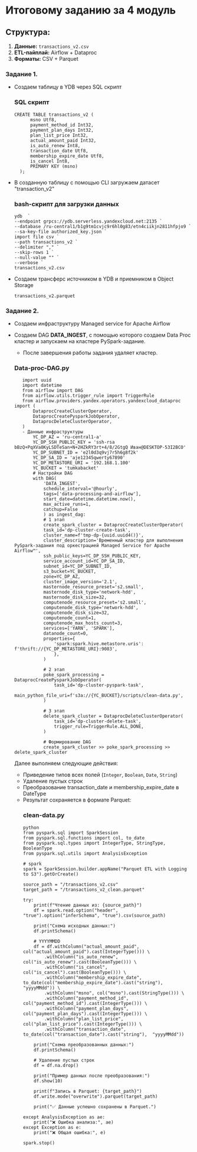 
# Итоговому заданию за 4 модуль

## Структура:
1) **Данные:** `transactions_v2.csv`
2) **ETL-пайплай:** Airflow + Dataproc
3) **Форматы:** CSV + Parquet

### Задание 1.

- Создаем таблицу в YDB через SQL скрипт  
    ### SQL скрипт
    ```
    CREATE TABLE transactions_v2 (
          msno Utf8,
          payment_method_id Int32,
          payment_plan_days Int32,
          plan_list_price Int32,
          actual_amount_paid Int32,
          is_auto_renew Int8,
          transaction_date Utf8,
          membership_expire_date Utf8,
          is_cancel Int8,
          PRIMARY KEY (msno)
      );
    ```
- В созданную таблицу с помощью CLI загружаем датасет "transaction_v2"
    ### bash-скрипт для загрузки данных
    ```
    ydb  `
    --endpoint grpcs://ydb.serverless.yandexcloud.net:2135 `
    --database /ru-central1/b1g9tm1cvjc9r6hl0g83/etn4ciikjn2811hfpjo9 `
    --sa-key-file authorized_key.json `
    import file csv `
    --path transactions_v2 `
    --delimiter "," `
    --skip-rows 1 `
    --null-value "" `
    --verbose `
    transactions_v2.csv
    ```
- Создаем трансферс источником в YDB и приемником в Object Storage
  ```
  transactions_v2.parquet
  ``` 

### Задание 2.

- Создаем инфраструктуру Managed service for Apache Airflow
- Создаем DAG **DATA_INGEST**, с помощью которого cоздаем Data Proc кластер и запускаем на кластере PySpark-задание.
    - После завершения работы задания удаляет кластер.

	 ### Data-proc-DAG.py
	 ```
	 	import uuid
		import datetime
		from airflow import DAG
		from airflow.utils.trigger_rule import TriggerRule
		from airflow.providers.yandex.operators.yandexcloud_dataproc import (
    		DataprocCreateClusterOperator,
    		DataprocCreatePysparkJobOperator,
    		DataprocDeleteClusterOperator,
		)
		- Данные инфраструктуры
			YC_DP_AZ = 'ru-central1-a'
			YC_DP_SSH_PUBLIC_KEY = 'ssh-rsa bBzQ+PqXVa0KyLSDTeSan+N+2HZkRY3rt+4/8/2GtgQ Иван@DESKTOP-53I2BCO'
			YC_DP_SUBNET_ID = 'e2l0d3q9vj7r5h6g8f2k'
			YC_DP_SA_ID = 'aje12345qwerty67890'
			YC_DP_METASTORE_URI = '192.168.1.100'
			YC_BUCKET = 'tumkabacket' 
			# Настройки DAG
			with DAG(
				'DATA_INGEST',
				schedule_interval='@hourly',
				tags=['data-processing-and-airflow'],
				start_date=datetime.datetime.now(),
				max_active_runs=1,
				catchup=False
				) as ingest_dag:
				# 1 этап
				create_spark_cluster = DataprocCreateClusterOperator(
				task_id='dp-cluster-create-task',
				cluster_name=f'tmp-dp-{uuid.uuid4()}',
				cluster_description='Временный кластер для выполнения PySpark-задания под оркестрацией Managed Service for Apache Airflow™',
				ssh_public_keys=YC_DP_SSH_PUBLIC_KEY,
				service_account_id=YC_DP_SA_ID,
				subnet_id=YC_DP_SUBNET_ID,
				s3_bucket=YC_BUCKET,
				zone=YC_DP_AZ,
				cluster_image_version='2.1',
				masternode_resource_preset='s2.small', 
				masternode_disk_type='network-hdd',
				masternode_disk_size=32, 
				computenode_resource_preset='s2.small',  
				computenode_disk_type='network-hdd',
				computenode_disk_size=32,  
				computenode_count=1, 
				computenode_max_hosts_count=3, 
				services=['YARN', 'SPARK'],
				datanode_count=0,
				properties={
					'spark:spark.hive.metastore.uris': f'thrift://{YC_DP_METASTORE_URI}:9083',
					},
				)

				# 2 этап
				poke_spark_processing = DataprocCreatePysparkJobOperator(
					task_id='dp-cluster-pyspark-task',
					main_python_file_uri=f's3a://{YC_BUCKET}/scripts/clean-data.py',
				)

				# 3 этап
				delete_spark_cluster = DataprocDeleteClusterOperator(
					task_id='dp-cluster-delete-task',
					trigger_rule=TriggerRule.ALL_DONE,
				)

				# Формирование DAG
				create_spark_cluster >> poke_spark_processing >> delete_spark_cluster
	```
	Далее выполняем следующие действия:
	- Приведение типов всех полей (`Integer`, `Boolean`, `Date`, `String`)
	- Удаление пустых строк
	- Преобразование transaction_date и membership_expire_date в DateType
	- Результат сохраняется в формате Parquet:
		### clean-data.py
		```
		python
		from pyspark.sql import SparkSession
		from pyspark.sql.functions import col, to_date
		from pyspark.sql.types import IntegerType, StringType, BooleanType
		from pyspark.sql.utils import AnalysisException
			
		# spark
		spark = SparkSession.builder.appName("Parquet ETL with Logging to S3").getOrCreate()
			
		source_path = "/transactions_v2.csv"
		target_path = "/transactions_v2_clean.parquet"
		
		try:
			print(f"Чтение данных из: {source_path}")
			df = spark.read.option("header", "true").option("inferSchema", "true").csv(source_path)
		
			print("Схема исходных данных:")
			df.printSchema()
		
			# YYYYMMDD
			df = df.withColumn("actual_amount_paid", col("actual_amount_paid").cast(IntegerType())) \
				.withColumn("is_auto_renew", col("is_auto_renew").cast(BooleanType())) \
				.withColumn("is_cancel", col("is_cancel").cast(BooleanType())) \
				.withColumn("membership_expire_date", to_date(col("membership_expire_date").cast("string"), "yyyyMMdd")) \
				.withColumn("msno", col("msno").cast(StringType())) \
				.withColumn("payment_method_id", col("payment_method_id").cast(IntegerType())) \
				.withColumn("payment_plan_days", col("payment_plan_days").cast(IntegerType())) \
				.withColumn("plan_list_price", col("plan_list_price").cast(IntegerType())) \
				.withColumn("transaction_date", to_date(col("transaction_date").cast("string"),  "yyyyMMdd"))
		
			print("Схема преобразованных данных:")
			df.printSchema()
		
			# Удаление пустых строк
			df = df.na.drop()
		
			print("Пример данных после преобразования:")
			df.show(10)
		
			print(f"Запись в Parquet: {target_path}")
			df.write.mode("overwrite").parquet(target_path)
		
			print("✅ Данные успешно сохранены в Parquet.")

		except AnalysisException as ae:
			print("❌ Ошибка анализа:", ae)
		except Exception as e:
			print("❌ Общая ошибка:", e)
		
		spark.stop()
		```